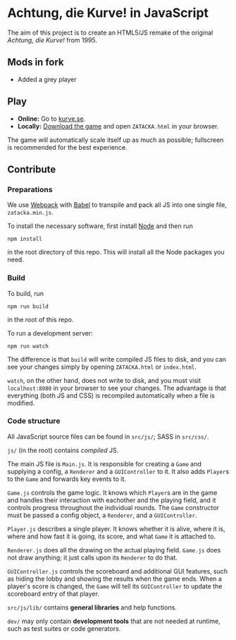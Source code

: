 # Achtung, die Kurve! in JavaScript

The aim of this project is to create an HTML5/JS remake of the original *Achtung, die Kurve!* from 1995.

## Mods in fork
* Added a grey player

## Play

* **Online:**  Go to [kurve.se](http://kurve.se).
* **Locally:** [Download the game](/SimonAlling/kurve/archive/master.zip) and open `ZATACKA.html` in your browser.

The game will automatically scale itself up as much as possible; fullscreen is recommended for the best experience.


## Contribute

### Preparations

We use [Webpack](https://webpack.github.io) with [Babel](https://babeljs.io) to transpile and pack all JS into one single file, `zatacka.min.js`.

To install the necessary software, first install [Node](https://nodejs.org) and then run

    npm install

in the root directory of this repo. This will install all the Node packages you need.



### Build

To build, run

    npm run build

in the root of this repo.

To run a development server:

    npm run watch

The difference is that `build` will write compiled JS files to disk, and you can see your changes simply by opening `ZATACKA.html` or `index.html`.

`watch`, on the other hand, does not write to disk, and you must visit `localhost:8080` in your browser to see your changes. The advantage is that everything (both JS and CSS) is recompiled automatically when a file is modified.



### Code structure

All JavaScript source files can be found in `src/js/`; SASS in `src/css/`.

`js/` (in the root) contains _compiled_ JS.

The main JS file is `Main.js`. It is responsible for creating a `Game` and supplying a config, a `Renderer` and a `GUIController` to it. It also adds `Player`s to the `Game` and forwards key events to it.

`Game.js` controls the game logic. It knows which `Player`s are in the game and handles their interaction with eachother and the playing field, and it controls progress throughout the individual rounds. The `Game` constructor must be passed a config object, a `Renderer`, and a `GUIController`.

`Player.js` describes a single player. It knows whether it is alive, where it is, where and how fast it is going, its score, and what `Game` it is attached to.

`Renderer.js` does all the drawing on the actual playing field. `Game.js` does not draw anything; it just calls upon its `Renderer` to do that.

`GUIController.js` controls the scoreboard and additional GUI features, such as hiding the lobby and showing the results when the game ends. When a player's score is changed, the `Game` will tell its `GUIController` to update the scoreboard entry of that player.

`src/js/lib/` contains **general libraries** and help functions.

`dev/` may only contain **development tools** that are not needed at runtime, such as test suites or code generators.
